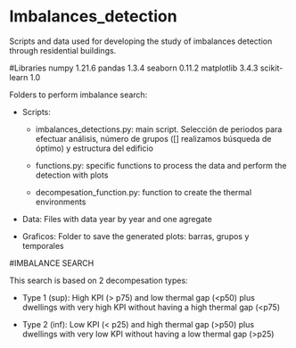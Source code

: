 # Imbalances_detection
Scripts and data used for developing the study of imbalances detection through residential buildings. 


#Libraries
numpy 1.21.6
pandas 1.3.4
seaborn 0.11.2
matplotlib 3.4.3
scikit-learn 1.0


Folders to perform imbalance search:

- Scripts: 

	- imbalances_detections.py: main script. Selección de periodos para efectuar análisis, número de grupos ([] realizamos búsqueda de 	óptimo) y estructura del edificio

	- functions.py: specific functions to process the data and perform the detection with plots

	- decompesation_function.py: function to create the thermal environments
	
- Data:
	Files with data year by year and one agregate
	
- Graficos: 
	Folder to save the generated plots: barras, grupos y temporales
	

#IMBALANCE SEARCH

This search is based on 2 decompesation types:

- Type 1 (sup): High KPI (> p75) and low thermal gap (<p50) plus dwellings with very high KPI without having a high thermal gap (<p75)

- Type 2 (inf): Low KPI (< p25) and high thermal gap (>p50) plus dwellings with very low KPI without having a low thermal gap (>p25)